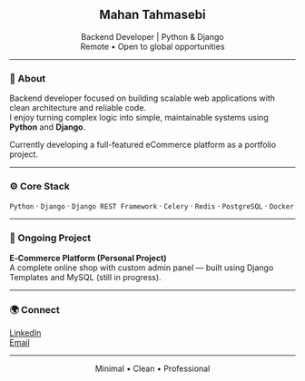 <h2 align="center">Mahan Tahmasebi</h2>
<p align="center">
  Backend Developer | Python & Django  
  <br>Remote • Open to global opportunities
</p>

---

### 🧠 About
Backend developer focused on building scalable web applications with clean architecture and reliable code.  
I enjoy turning complex logic into simple, maintainable systems using **Python** and **Django**.

Currently developing a full-featured eCommerce platform as a portfolio project.

---

### ⚙️ Core Stack
`Python` · `Django` · `Django REST Framework` · `Celery` · `Redis` · `PostgreSQL` · `Docker`

---

### 💼 Ongoing Project
**E‑Commerce Platform (Personal Project)**  
A complete online shop with custom admin panel — built using Django Templates and MySQL (still in progress).

---

### 🌍 Connect
[LinkedIn](https://linkedin.com/in/mahanth)  
[Email](mailto:your@email.com)

---

<p align="center">Minimal • Clean • Professional</p>
